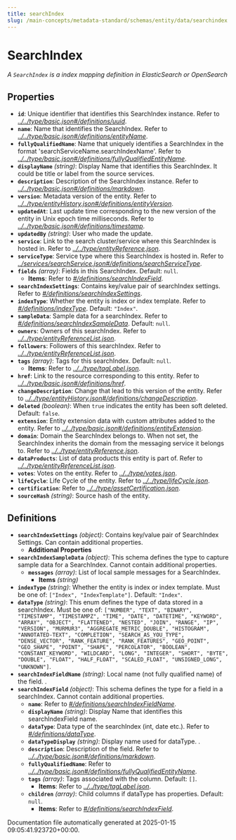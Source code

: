 ```yaml
---
title: searchIndex
slug: /main-concepts/metadata-standard/schemas/entity/data/searchindex
---
```


# SearchIndex

*A `SearchIndex` is a index mapping definition in ElasticSearch or OpenSearch*

## Properties

- **`id`**: Unique identifier that identifies this SearchIndex instance. Refer to *[../../type/basic.json#/definitions/uuid](#/../type/basic.json#/definitions/uuid)*.
- **`name`**: Name that identifies the SearchIndex. Refer to *[../../type/basic.json#/definitions/entityName](#/../type/basic.json#/definitions/entityName)*.
- **`fullyQualifiedName`**: Name that uniquely identifies a SearchIndex in the format 'searchServiceName.searchIndexName'. Refer to *[../../type/basic.json#/definitions/fullyQualifiedEntityName](#/../type/basic.json#/definitions/fullyQualifiedEntityName)*.
- **`displayName`** *(string)*: Display Name that identifies this SearchIndex. It could be title or label from the source services.
- **`description`**: Description of the SearchIndex instance. Refer to *[../../type/basic.json#/definitions/markdown](#/../type/basic.json#/definitions/markdown)*.
- **`version`**: Metadata version of the entity. Refer to *[../../type/entityHistory.json#/definitions/entityVersion](#/../type/entityHistory.json#/definitions/entityVersion)*.
- **`updatedAt`**: Last update time corresponding to the new version of the entity in Unix epoch time milliseconds. Refer to *[../../type/basic.json#/definitions/timestamp](#/../type/basic.json#/definitions/timestamp)*.
- **`updatedBy`** *(string)*: User who made the update.
- **`service`**: Link to the search cluster/service where this SearchIndex is hosted in. Refer to *[../../type/entityReference.json](#/../type/entityReference.json)*.
- **`serviceType`**: Service type where this SearchIndex is hosted in. Refer to *[../services/searchService.json#/definitions/searchServiceType](#/services/searchService.json#/definitions/searchServiceType)*.
- **`fields`** *(array)*: Fields in this SearchIndex. Default: `null`.
  - **Items**: Refer to *[#/definitions/searchIndexField](#definitions/searchIndexField)*.
- **`searchIndexSettings`**: Contains key/value pair of searchIndex settings. Refer to *[#/definitions/searchIndexSettings](#definitions/searchIndexSettings)*.
- **`indexType`**: Whether the entity is index or index template. Refer to *[#/definitions/indexType](#definitions/indexType)*. Default: `"Index"`.
- **`sampleData`**: Sample data for a searchIndex. Refer to *[#/definitions/searchIndexSampleData](#definitions/searchIndexSampleData)*. Default: `null`.
- **`owners`**: Owners of this searchIndex. Refer to *[../../type/entityReferenceList.json](#/../type/entityReferenceList.json)*.
- **`followers`**: Followers of this searchIndex. Refer to *[../../type/entityReferenceList.json](#/../type/entityReferenceList.json)*.
- **`tags`** *(array)*: Tags for this searchIndex. Default: `null`.
  - **Items**: Refer to *[../../type/tagLabel.json](#/../type/tagLabel.json)*.
- **`href`**: Link to the resource corresponding to this entity. Refer to *[../../type/basic.json#/definitions/href](#/../type/basic.json#/definitions/href)*.
- **`changeDescription`**: Change that lead to this version of the entity. Refer to *[../../type/entityHistory.json#/definitions/changeDescription](#/../type/entityHistory.json#/definitions/changeDescription)*.
- **`deleted`** *(boolean)*: When `true` indicates the entity has been soft deleted. Default: `false`.
- **`extension`**: Entity extension data with custom attributes added to the entity. Refer to *[../../type/basic.json#/definitions/entityExtension](#/../type/basic.json#/definitions/entityExtension)*.
- **`domain`**: Domain the SearchIndex belongs to. When not set, the SearchIndex inherits the domain from the messaging service it belongs to. Refer to *[../../type/entityReference.json](#/../type/entityReference.json)*.
- **`dataProducts`**: List of data products this entity is part of. Refer to *[../../type/entityReferenceList.json](#/../type/entityReferenceList.json)*.
- **`votes`**: Votes on the entity. Refer to *[../../type/votes.json](#/../type/votes.json)*.
- **`lifeCycle`**: Life Cycle of the entity. Refer to *[../../type/lifeCycle.json](#/../type/lifeCycle.json)*.
- **`certification`**: Refer to *[../../type/assetCertification.json](#/../type/assetCertification.json)*.
- **`sourceHash`** *(string)*: Source hash of the entity.
## Definitions

- **`searchIndexSettings`** *(object)*: Contains key/value pair of SearchIndex Settings. Can contain additional properties.
  - **Additional Properties**
- **`searchIndexSampleData`** *(object)*: This schema defines the type to capture sample data for a SearchIndex. Cannot contain additional properties.
  - **`messages`** *(array)*: List of local sample messages for a SearchIndex.
    - **Items** *(string)*
- **`indexType`** *(string)*: Whether the entity is index or index template. Must be one of: `["Index", "IndexTemplate"]`. Default: `"Index"`.
- **`dataType`** *(string)*: This enum defines the type of data stored in a searchIndex. Must be one of: `["NUMBER", "TEXT", "BINARY", "TIMESTAMP", "TIMESTAMPZ", "TIME", "DATE", "DATETIME", "KEYWORD", "ARRAY", "OBJECT", "FLATTENED", "NESTED", "JOIN", "RANGE", "IP", "VERSION", "MURMUR3", "AGGREGATE_METRIC_DOUBLE", "HISTOGRAM", "ANNOTATED-TEXT", "COMPLETION", "SEARCH_AS_YOU_TYPE", "DENSE_VECTOR", "RANK_FEATURE", "RANK_FEATURES", "GEO_POINT", "GEO_SHAPE", "POINT", "SHAPE", "PERCOLATOR", "BOOLEAN", "CONSTANT_KEYWORD", "WILDCARD", "LONG", "INTEGER", "SHORT", "BYTE", "DOUBLE", "FLOAT", "HALF_FLOAT", "SCALED_FLOAT", "UNSIGNED_LONG", "UNKNOWN"]`.
- **`searchIndexFieldName`** *(string)*: Local name (not fully qualified name) of the field. .
- **`searchIndexField`** *(object)*: This schema defines the type for a field in a searchIndex. Cannot contain additional properties.
  - **`name`**: Refer to *[#/definitions/searchIndexFieldName](#definitions/searchIndexFieldName)*.
  - **`displayName`** *(string)*: Display Name that identifies this searchIndexField name.
  - **`dataType`**: Data type of the searchIndex (int, date etc.). Refer to *[#/definitions/dataType](#definitions/dataType)*.
  - **`dataTypeDisplay`** *(string)*: Display name used for dataType. .
  - **`description`**: Description of the field. Refer to *[../../type/basic.json#/definitions/markdown](#/../type/basic.json#/definitions/markdown)*.
  - **`fullyQualifiedName`**: Refer to *[../../type/basic.json#/definitions/fullyQualifiedEntityName](#/../type/basic.json#/definitions/fullyQualifiedEntityName)*.
  - **`tags`** *(array)*: Tags associated with the column. Default: `[]`.
    - **Items**: Refer to *[../../type/tagLabel.json](#/../type/tagLabel.json)*.
  - **`children`** *(array)*: Child columns if dataType has properties. Default: `null`.
    - **Items**: Refer to *[#/definitions/searchIndexField](#definitions/searchIndexField)*.


Documentation file automatically generated at 2025-01-15 09:05:41.923720+00:00.
